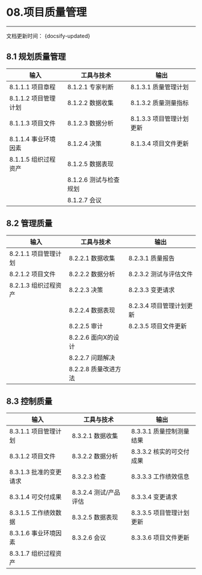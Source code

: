 # 08.项目质量管理

---
文档更新时间： {docsify-updated}


## 8.1 规划质量管理   

| 输入                   | 工具与技术             | 输出                     |
| ---------------------- | ---------------------- | ------------------------ |
| 8.1.1.1 项目章程       | 8.1.2.1 专家判断       | 8.1.3.1 质量管理计划     |
| 8.1.1.2 项目管理计划   | 8.1.2.2 数据收集       | 8.1.3.2 质量测量指标     |
| 8.1.1.3 项目文件       | 8.1.2.3 数据分析       | 8.1.3.3 项目管理计划更新 |
| 8.1.1.4 事业环境因素   | 8.1.2.4 决策           | 8.1.3.4 项目文件更新     |
| 8.1.1.5 组织过程资产   | 8.1.2.5 数据表现       |                          |
|                        | 8.1.2.6 测试与检查规划 |                          |
|                        | 8.1.2.7 会议           |                          |

## 8.2 管理质量     

| 输入                   | 工具与技术             | 输出                     |
| ---------------------- | ---------------------- | ------------------------ |
| 8.2.1.1 项目管理计划   | 8.2.2.1 数据收集       | 8.2.3.1 质量报告         |
| 8.2.1.2 项目文件       | 8.2.2.2 数据分析       | 8.2.3.2 测试与评估文件   |
| 8.2.1.3 组织过程资产   | 8.2.2.3 决策           | 8.2.3.3 变更请求         |
|                        | 8.2.2.4 数据表现       | 8.2.3.4 项目管理计划更新 |
|                        | 8.2.2.5 审计           | 8.2.3.5 项目文件更新     |
|                        | 8.2.2.6 面向X的设计    |                          |
|                        | 8.2.2.7 问题解决       |                          |
|                        | 8.2.2.8 质量改进方法   |                          |

## 8.3 控制质量          

| 输入                   | 工具与技术             | 输出                     |
| ---------------------- | ---------------------- | ------------------------ |
| 8.3.1.1 项目管理计划   | 8.3.2.1 数据收集       | 8.3.3.1 质量控制测量结果 |
| 8.3.1.2 项目文件       | 8.3.2.2 数据分析       | 8.3.3.2 核实的可交付成果 |
| 8.3.1.3 批准的变更请求 | 8.3.2.3 检查           | 8.3.3.3 工作绩效信息     |
| 8.3.1.4 可交付成果     | 8.3.2.4 测试/产品评估  | 8.3.3.4 变更请求         |
| 8.3.1.5 工作绩效数据   | 8.3.2.5 数据表现       | 8.3.3.5 项目管理计划更新 |
| 8.3.1.6 事业环境因素   | 8.3.2.6 会议           | 8.3.3.6 项目文件更新     |
| 8.3.1.7 组织过程资产   |                        |                          |